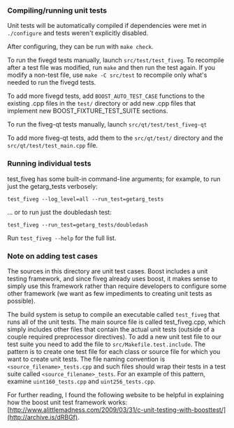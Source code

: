 ### Compiling/running unit tests

Unit tests will be automatically compiled if dependencies were met in `./configure`
and tests weren't explicitly disabled.

After configuring, they can be run with `make check`.

To run the fivegd tests manually, launch `src/test/test_fiveg`. To recompile
after a test file was modified, run `make` and then run the test again. If you
modify a non-test file, use `make -C src/test` to recompile only what's needed
to run the fivegd tests.

To add more fivegd tests, add `BOOST_AUTO_TEST_CASE` functions to the existing
.cpp files in the `test/` directory or add new .cpp files that
implement new BOOST_FIXTURE_TEST_SUITE sections.

To run the fiveg-qt tests manually, launch `src/qt/test/test_fiveg-qt`

To add more fiveg-qt tests, add them to the `src/qt/test/` directory and
the `src/qt/test/test_main.cpp` file.

### Running individual tests

test_fiveg has some built-in command-line arguments; for
example, to run just the getarg_tests verbosely:

    test_fiveg --log_level=all --run_test=getarg_tests

... or to run just the doubledash test:

    test_fiveg --run_test=getarg_tests/doubledash

Run `test_fiveg --help` for the full list.

### Note on adding test cases

The sources in this directory are unit test cases.  Boost includes a
unit testing framework, and since fiveg already uses boost, it makes
sense to simply use this framework rather than require developers to
configure some other framework (we want as few impediments to creating
unit tests as possible).

The build system is setup to compile an executable called `test_fiveg`
that runs all of the unit tests.  The main source file is called
test_fiveg.cpp, which simply includes other files that contain the
actual unit tests (outside of a couple required preprocessor
directives). To add a new unit test file to our test suite you need
to add the file to `src/Makefile.test.include`. The pattern is to
create one test file for each class or source file for which you want
to create unit tests.  The file naming convention is
`<source_filename>_tests.cpp` and such files should wrap their tests
in a test suite called `<source_filename>_tests`.  For an example of
this pattern, examine `uint160_tests.cpp` and `uint256_tests.cpp`.

For further reading, I found the following website to be helpful in
explaining how the boost unit test framework works:
[http://www.alittlemadness.com/2009/03/31/c-unit-testing-with-boosttest/](http://archive.is/dRBGf).
